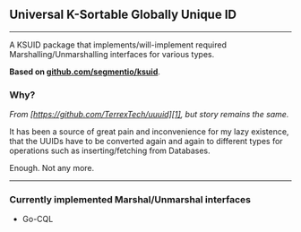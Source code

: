 ## Universal K-Sortable Globally Unique ID
---

A KSUID package that implements/will-implement required Marshalling/Unmarshalling interfaces for various types.

**Based on [github.com/segmentio/ksuid][0]**.

### Why?

*From [https://github.com/TerrexTech/uuuid][1], but story remains the same.*

It has been a source of great pain and inconvenience for my lazy existence, that the UUIDs have to be
converted again and again to different types for operations such as inserting/fetching from Databases.

Enough. Not any more.

---

### Currently implemented Marshal/Unmarshal interfaces

* Go-CQL

  [0]: https://github.com/segmentio/ksuid
  [1]: https://github.com/TerrexTech/uuuid
